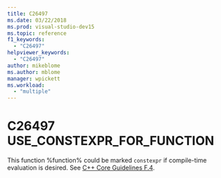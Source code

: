 ```yaml
---
title: C26497
ms.date: 03/22/2018
ms.prod: visual-studio-dev15
ms.topic: reference
f1_keywords:
  - "C26497"
helpviewer_keywords:
  - "C26497"
author: mikeblome
ms.author: mblome
manager: wpickett
ms.workload:
  - "multiple"
---
```

# C26497 USE_CONSTEXPR_FOR_FUNCTION

This function %function% could be marked `constexpr` if compile-time evaluation is desired. See [C++ Core Guidelines F.4](https://github.com/isocpp/CppCoreGuidelines/blob/master/CppCoreGuidelines.md#Rf-constexpr).

